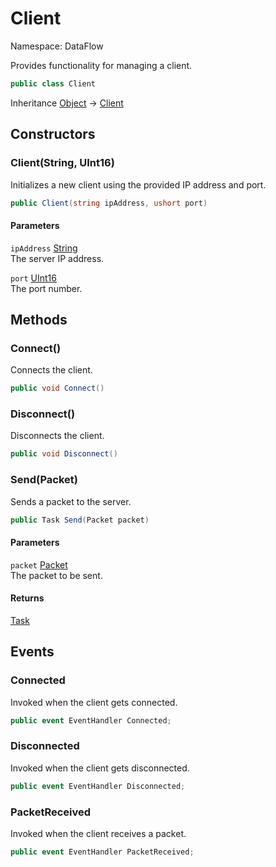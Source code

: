 # Client

Namespace: DataFlow

Provides functionality for managing a client.

```csharp
public class Client
```

Inheritance [Object](https://docs.microsoft.com/en-us/dotnet/api/system.object) → [Client](./dataflow.client.md)

## Constructors

### **Client(String, UInt16)**

Initializes a new client using the provided IP address and port.

```csharp
public Client(string ipAddress, ushort port)
```

#### Parameters

`ipAddress` [String](https://docs.microsoft.com/en-us/dotnet/api/system.string)<br>
 The server IP address.

`port` [UInt16](https://docs.microsoft.com/en-us/dotnet/api/system.uint16)<br>
 The port number.

## Methods

### **Connect()**

Connects the client.

```csharp
public void Connect()
```

### **Disconnect()**

Disconnects the client.

```csharp
public void Disconnect()
```

### **Send(Packet)**

Sends a packet to the server.

```csharp
public Task Send(Packet packet)
```

#### Parameters

`packet` [Packet](./dataflow.packet.md)<br>
 The packet to be sent.

#### Returns

[Task](https://docs.microsoft.com/en-us/dotnet/api/system.threading.tasks.task)<br>

## Events

### **Connected**

Invoked when the client gets connected.

```csharp
public event EventHandler Connected;
```

### **Disconnected**

Invoked when the client gets disconnected.

```csharp
public event EventHandler Disconnected;
```

### **PacketReceived**

Invoked when the client receives a packet.

```csharp
public event EventHandler PacketReceived;
```
